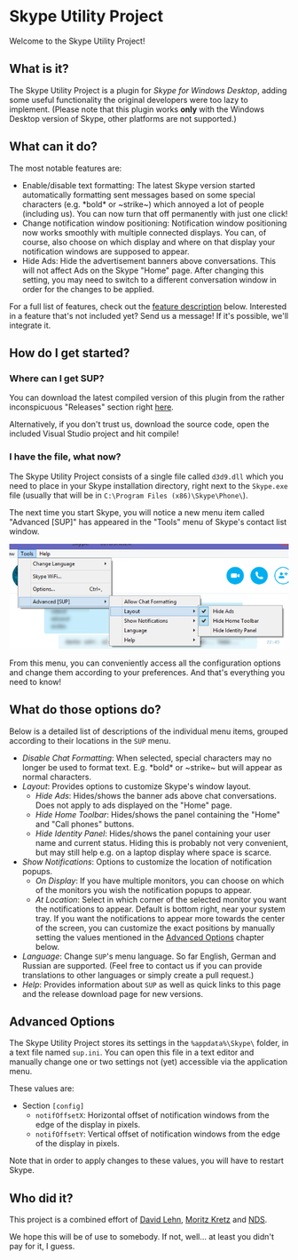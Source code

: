 Skype Utility Project
=====================

Welcome to the Skype Utility Project!

## What is it?

The Skype Utility Project is a plugin for *Skype for Windows Desktop*, adding some useful functionality the original developers were too lazy to implement. (Please note that this plugin works **only** with the Windows Desktop version of Skype, other platforms are not supported.)

## What can it do?

The most notable features are:
- Enable/disable text formatting: The latest Skype version started automatically formatting sent messages based on some special characters (e.g. \*bold\* or ~strike~) which annoyed a lot of people (including us). You can now turn that off permanently with just one click!
- Change notification window positioning: Notification window positioning now works smoothly with multiple connected displays. You can, of course, also choose on which display and where on that display your notification windows are supposed to appear.
- Hide Ads: Hide the advertisement banners above conversations. This will not affect Ads on the Skype "Home" page. After changing this setting, you may need to switch to a different conversation window in order for the changes to be applied.

For a full list of features, check out the [feature description](#what-do-those-options-do) below. Interested in a feature that's not included yet? Send us a message! If it's possible, we'll integrate it.

## How do I get started?

### Where can I get SUP?

You can download the latest compiled version of this plugin from the rather inconspicuous "Releases" section right [here](https://github.com/dlehn/Skype-Utility-Project/releases).

Alternatively, if you don't trust us, download the source code, open the included Visual Studio project and hit compile!

### I have the file, what now?

The Skype Utility Project consists of a single file called `d3d9.dll` which you need to place in your Skype installation directory, right next to the `Skype.exe` file (usually that will be in `C:\Program Files (x86)\Skype\Phone\`).

The next time you start Skype, you will notice a new menu item called "Advanced [SUP]" has appeared in the "Tools" menu of Skype's contact list window.

![Screenshot](/res/menu.png?raw=true "Screenshot")

From this menu, you can conveniently access all the configuration options and change them according to your preferences.
And that's everything you need to know!

## What do those options do?

Below is a detailed list of descriptions of the individual menu items, grouped according to their locations in the `SUP` menu.
- *Disable Chat Formatting*: When selected, special characters may no longer be used to format text. E.g. \*bold\* or ~strike~ but will appear as normal characters.
- *Layout*: Provides options to customize Skype's window layout.
  - *Hide Ads*: Hides/shows the banner ads above chat conversations. Does not apply to ads displayed on the "Home" page.
  - *Hide Home Toolbar*: Hides/shows the panel containing the "Home" and "Call phones" buttons.
  - *Hide Identity Panel*: Hides/shows the panel containing your user name and current status. Hiding this is probably not very convenient, but may still help e.g. on a laptop display where space is scarce.
- *Show Notifications*: Options to customize the location of notification popups.
  - *On Display*: If you have multiple monitors, you can choose on which of the monitors you wish the notification popups to appear.
  - *At Location*: Select in which corner of the selected monitor you want the notifications to appear. Default is bottom right, near your system tray. If you want the notifications to appear more towards the center of the screen, you can customize the exact positions by manually setting the values mentioned in the [Advanced Options](#Advanced-Options) chapter below.
- *Language*: Change `SUP`'s menu language. So far English, German and Russian are supported. (Feel free to contact us if you can provide translations to other languages or simply create a pull request.)
- *Help*: Provides information about `SUP` as well as quick links to this page and the release download page for new versions.

## Advanced Options

The Skype Utility Project stores its settings in the `%appdata%\Skype\` folder, in a text file named `sup.ini`. You can open this file in a text editor and manually change one or two settings not (yet) accessible via the application menu.

These values are:
- Section `[config]`
  - `notifOffsetX`: Horizontal offset of notification windows from the edge of the display in pixels.
  - `notifOffsetY`: Vertical offset of notification windows from the edge of the display in pixels.

Note that in order to apply changes to these values, you will have to restart Skype.

## Who did it?

This project is a combined effort of [David Lehn](http://blog.mountain-view.de "Portfolio"), [Moritz Kretz](http://kretzmoritz.wordpress.com/ "Portfolio") and [NDS](https://github.com/nestdimon).

We hope this will be of use to somebody. If not, well... at least you didn't pay for it, I guess.
